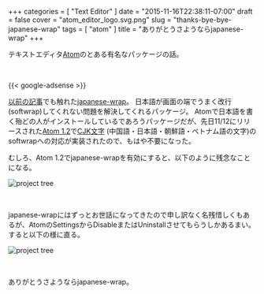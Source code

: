 +++
categories = [ "Text Editor" ]
date = "2015-11-16T22:38:11-07:00"
draft = false
cover = "atom_editor_logo.svg.png"
slug = "thanks-bye-bye-japanese-wrap"
tags = [ "atom" ]
title = "ありがとうさようならjapanese-wrap"
+++

テキストエディタ[Atom](https://atom.io/)のとある有名なパッケージの話。

<br>

{{< google-adsense >}}

[以前の記事](https://www.kaitoy.xyz/2015/08/21/japanese-word-selection/)でも触れた[japanese-wrap](https://github.com/raccy/japanese-wrap)。
日本語が画面の端でうまく改行(softwrap)してくれない問題を解決してくれるパッケージ。
Atomで日本語を書く殆どの人がインストールしているであろうパッケージだが、先日11/12にリリースされた[Atom 1.2](http://blog.atom.io/2015/11/12/atom-1-2.html)で[CJK文字](https://ja.wikipedia.org/wiki/CJK%E7%B5%B1%E5%90%88%E6%BC%A2%E5%AD%97) (中国語・日本語・朝鮮語・ベトナム語の文字)のsoftwrapへの対応が実装されたので、もはや不要になった。

むしろ、Atom 1.2でjapanese-wrapを有効にすると、以下のように残念なことになる。

![project tree](/images/thanks-bye-bye-japanese-wrap/w-japanese-wrap.jpg)

<br>

japanese-wrapにはずっとお世話になってきたので申し訳なく名残惜しくもあるが、AtomのSettingsからDisableまたはUninstallさせてもらうしかあるまい。すると以下の様に直る。

![project tree](/images/thanks-bye-bye-japanese-wrap/wo-japanese-wrap.jpg)

<br>

ありがとうさようならjapanese-wrap。
